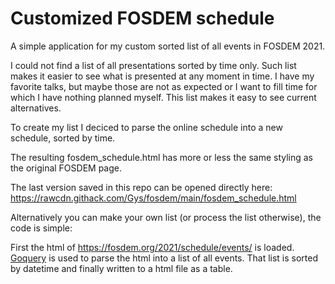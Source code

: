 # Customized FOSDEM schedule
A simple application for my custom sorted list of all events in FOSDEM 2021.

I could not find a list of all presentations sorted by time only. Such list makes it easier to see what is presented at any moment in time. I have my favorite talks, but maybe those are not as expected or I want to fill time for which I have nothing planned myself. This list makes it easy to see current alternatives.

To create my list I deciced to parse the online schedule into a new schedule, sorted by time.

The resulting fosdem_schedule.html has more or less the same styling as the original FOSDEM page.

The last version saved in this repo can be opened directly here: https://rawcdn.githack.com/Gys/fosdem/main/fosdem_schedule.html

Alternatively you can make your own list (or process the list otherwise), the code is simple:

First the html of https://fosdem.org/2021/schedule/events/ is loaded. [Goquery]("github.com/PuerkitoBio/goquery") is used to parse the html into a list of all events. That list is sorted by datetime and finally written to a html file as a table. 